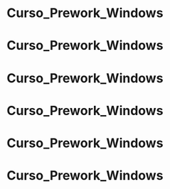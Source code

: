 # Curso_Prework_Windows
# Curso_Prework_Windows
# Curso_Prework_Windows
# Curso_Prework_Windows
# Curso_Prework_Windows
# Curso_Prework_Windows
